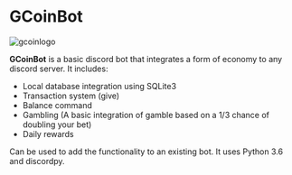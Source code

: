 # GCoinBot
![gcoinlogo](https://cdn.discordapp.com/avatars/630149057997701123/dc7d4937d4f7b5cdd9a4e7818429a3eb.png?size=128)

**GCoinBot** is a basic discord bot that integrates a form of economy to any discord server.
It includes:
* Local database integration using SQLite3
* Transaction system (give)
* Balance command
* Gambling (A basic integration of gamble based on a 1/3 chance of doubling your bet)
* Daily rewards

Can be used to add the functionality to an existing bot.
It uses Python 3.6 and discordpy.